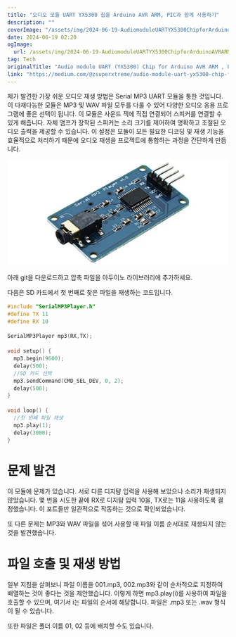```yaml
---
title: "오디오 모듈 UART YX5300 칩을 Arduino AVR ARM, PIC과 함께 사용하기"
description: ""
coverImage: "/assets/img/2024-06-19-AudiomoduleUARTYX5300ChipforArduinoAVRARMPIC_0.png"
date: 2024-06-19 02:20
ogImage: 
  url: /assets/img/2024-06-19-AudiomoduleUARTYX5300ChipforArduinoAVRARMPIC_0.png
tag: Tech
originalTitle: "Audio module UART (YX5300) Chip for Arduino AVR ARM , PIC"
link: "https://medium.com/@zsuperxtreme/audio-module-uart-yx5300-chip-for-arduino-avr-arm-pic-280399af9c77"
---
```



제가 발견한 가장 쉬운 오디오 재생 방법은 Serial MP3 UART 모듈을 통한 것입니다. 이 다재다능한 모듈은 MP3 및 WAV 파일 모두를 다룰 수 있어 다양한 오디오 응용 프로그램에 좋은 선택이 됩니다. 이 모듈은 사운드 잭에 직접 연결되어 스피커를 연결할 수 있게 해줍니다. 자체 앰프가 장착된 스피커는 소리 크기를 제어하여 명확하고 조절된 오디오 출력을 제공할 수 있습니다. 이 설정은 모듈이 모든 필요한 디코딩 및 재생 기능을 효율적으로 처리하기 때문에 오디오 재생을 프로젝트에 통합하는 과정을 간단하게 만듭니다.

![이미지](/assets/img/2024-06-19-AudiomoduleUARTYX5300ChipforArduinoAVRARMPIC_0.png)

아래 git을 다운로드하고 압축 파일을 아두이노 라이브러리에 추가하세요.

다음은 SD 카드에서 첫 번째로 찾은 파일을 재생하는 코드입니다.

<div class="content-ad"></div>

```cpp
#include "SerialMP3Player.h"
#define TX 11
#define RX 10

SerialMP3Player mp3(RX,TX);

void setup() {
  mp3.begin(9600);      
  delay(500);            
  //SD 카드 선택
  mp3.sendCommand(CMD_SEL_DEV, 0, 2);   
  delay(500);         
}

void loop() {
  //첫 번째 파일 재생
  mp3.play(1);    
  delay(3000);   
}
```

# 문제 발견

이 모듈에 문제가 있습니다. 서로 다른 디지턈 입력을 사용해 보았으나 소리가 재생되지 않았습니다. 몇 번을 시도한 끝에 RX로 디지턈 입력 10을, TX로는 11을 사용하도록 결정했습니다. 이 포트들만 일관적으로 작동하는 것으로 확인되었습니다.

또 다른 문제는 MP3와 WAV 파일을 섞어 사용할 때 파일 이름 순서대로 재생되지 않는 것을 발견했습니다.

<div class="content-ad"></div>

# 파일 호출 및 재생 방법

일부 지침을 살펴보니 파일 이름을 001.mp3, 002.mp3와 같이 순차적으로 지정하여 배열하는 것이 좋다는 것을 제안했습니다. 이렇게 하면 mp3.play(i)를 사용하여 파일을 호출할 수 있으며, 여기서 i는 파일의 순서에 해당합니다. 파일은 .mp3 또는 .wav 형식이 될 수 있습니다.

또한 파일은 폴더 이름 01, 02 등에 배치할 수도 있습니다.
